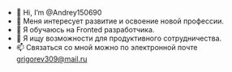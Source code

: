 - 👋 Hi, I’m @Andrey150690
- 👀 Меня интересует развитие и освоение новой профессии.
- 🌱 Я обучаюсь на Fronted разработчика.
- 💞️ Я ищу возможности для продуктивного сотрудничества.
- 📫 Связаться со мной можно по электронной почте grigorev309@mail.ru

<!---
Andrey150690/Andrey150690 is a ✨ special ✨ repository because its `README.md` (this file) appears on your GitHub profile.
You can click the Preview link to take a look at your changes.
--->
